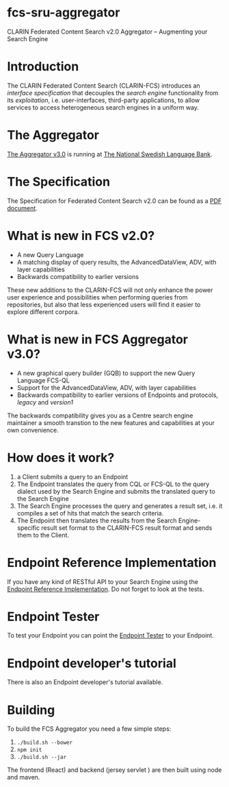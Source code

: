 # fcs-sru-aggregator
CLARIN Federated Content Search v2.0 Aggregator – Augmenting your Search Engine

# Introduction
  The CLARIN Federated Content Search
  (CLARIN-FCS) introduces an _interface specification_ that
  decouples the _search engine_ functionality from its _exploitation_, i.e. user-interfaces, third-party applications,
  to allow services to access heterogeneous search engines in a
  uniform way.


# The Aggregator
[The Aggregator v3.0](https://spraakbanken.gu.se/ws/fcs/2.0/aggregator/) is running at [The National Swedish Language Bank](https://spraakbanken.gu.se/eng/).

# The Specification
The Specification for Federated Content Search v2.0 can be found as a [PDF document](https://office.clarin.eu/v/CE-2017-1046-FCS-Specification.pdf).

# What is new in FCS v2.0?
* A new Query Language
* A matching display of query results, the AdvancedDataView, ADV, with layer capabilities
* Backwards compatibility to earlier versions

These new additions to the CLARIN-FCS will not only enhance the power
user experience and possibilities when performing queries from
repositories, but also that less experienced users will find it easier
to explore different corpora.

# What is new in FCS Aggregator v3.0?
* A new graphical query builder (GQB) to support  the new Query Language FCS-QL
* Support for the AdvancedDataView, ADV, with layer capabilities
* Backwards compatibility to earlier versions of Endpoints and protocols, _legacy_ and _version1_

 The backwards compatibility gives you as a Centre search engine maintainer
 a smooth transtion to the new features and capabilities at your own convenience.

# How does it work?
1. a Client submits a query to an Endpoint 
1. The Endpoint translates the query from CQL or FCS-QL to the query dialect used by the Search Engine and submits the translated query to the Search Engine
1. The Search Engine processes the query and generates a result set, i.e. it compiles a set of hits that match the search criteria.
1. The Endpoint then translates the results from the Search Engine-specific result set format to the CLARIN-FCS result format and sends them to the Client.

# Endpoint Reference Implementation
If you have any kind of RESTful API to your Search Engine using the  
 [Endpoint Reference Implementation](https://github.com/clarin-eric/fcs-korp-endpoint/). Do not forget to look at the tests.

# Endpoint Tester
To test your Endpoint you can point the [Endpoint Tester]() to your Endpoint.

# Endpoint developer's tutorial
There is also an Endpoint developer's tutorial available. 

# Building
To build the FCS Aggregator you need a few simple steps:
1. `./build.sh --bower`
1. `npm init`
1. `./build.sh --jar`

The frontend (React) and backend (jersey servlet ) are then built using node and maven.
